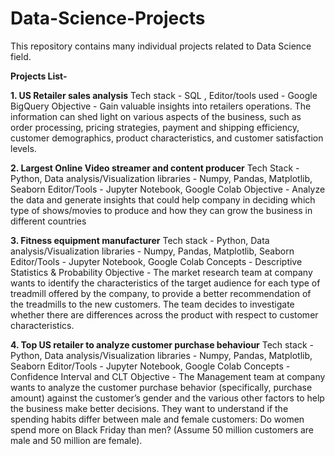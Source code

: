# Data-Science-Projects

This repository contains many individual projects related to Data Science field.

**Projects List-**

**1. US Retailer sales analysis**
Tech stack -  SQL ,
Editor/tools used  - Google BigQuery
Objective - Gain valuable insights into retailers operations. The information can shed light on various aspects of the business, such as order processing, pricing strategies, payment and shipping efficiency, customer demographics, product characteristics, and customer satisfaction levels.

**2. Largest Online Video streamer and content producer**
Tech Stack - Python, Data analysis/Visualization libraries -  Numpy, Pandas, Matplotlib, Seaborn
Editor/Tools - Jupyter Notebook, Google Colab
Objective -  Analyze the data and generate insights that could help company in deciding which type of shows/movies to produce and how they can grow the business in different countries

**3. Fitness equipment manufacturer**
Tech stack - Python, Data analysis/Visualization libraries -  Numpy, Pandas, Matplotlib, Seaborn
Editor/Tools - Jupyter Notebook, Google Colab
Concepts - Descriptive Statistics & Probability
Objective - The market research team at company wants to identify the characteristics of the target audience for each type of treadmill offered by the company, to provide a better recommendation of the treadmills to the new customers. The team decides to investigate whether there are differences across the product with respect to customer characteristics.

**4. Top US retailer to analyze customer purchase behaviour**
Tech stack - Python, Data analysis/Visualization libraries -  Numpy, Pandas, Matplotlib, Seaborn
Editor/Tools - Jupyter Notebook, Google Colab
Concepts - Confidence Interval and CLT
Objective - The Management team at company wants to analyze the customer purchase behavior (specifically, purchase amount) against the customer’s gender and the various other factors to help the business make better decisions. They want to understand if the spending habits differ between male and female customers: Do women spend more on Black Friday than men? (Assume 50 million customers are male and 50 million are female).
 
